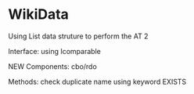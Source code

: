 # WikiData
Using List data struture to perform the AT 2

Interface: using Icomparable 

NEW Components: cbo/rdo

Methods: check duplicate name using keyword EXISTS
